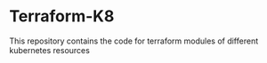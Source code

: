 # Terraform-K8
This repository contains the code for terraform modules of different kubernetes resources
